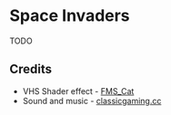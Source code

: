 # Space Invaders
TODO

## Credits
- VHS Shader effect - [FMS_Cat](https://www.shadertoy.com/user/FMS_Cat)
- Sound and music - [classicgaming.cc](https://www.classicgaming.cc/classics/space-invaders/sounds)